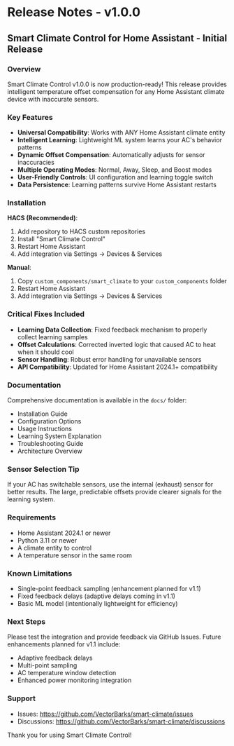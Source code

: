 # Release Notes - v1.0.0

## Smart Climate Control for Home Assistant - Initial Release

### Overview

Smart Climate Control v1.0.0 is now production-ready! This release provides intelligent temperature offset compensation for any Home Assistant climate device with inaccurate sensors.

### Key Features

- **Universal Compatibility**: Works with ANY Home Assistant climate entity
- **Intelligent Learning**: Lightweight ML system learns your AC's behavior patterns
- **Dynamic Offset Compensation**: Automatically adjusts for sensor inaccuracies
- **Multiple Operating Modes**: Normal, Away, Sleep, and Boost modes
- **User-Friendly Controls**: UI configuration and learning toggle switch
- **Data Persistence**: Learning patterns survive Home Assistant restarts

### Installation

**HACS (Recommended)**:
1. Add repository to HACS custom repositories
2. Install "Smart Climate Control"
3. Restart Home Assistant
4. Add integration via Settings → Devices & Services

**Manual**:
1. Copy `custom_components/smart_climate` to your `custom_components` folder
2. Restart Home Assistant
3. Add integration via Settings → Devices & Services

### Critical Fixes Included

- **Learning Data Collection**: Fixed feedback mechanism to properly collect learning samples
- **Offset Calculations**: Corrected inverted logic that caused AC to heat when it should cool
- **Sensor Handling**: Robust error handling for unavailable sensors
- **API Compatibility**: Updated for Home Assistant 2024.1+ compatibility

### Documentation

Comprehensive documentation is available in the `docs/` folder:
- Installation Guide
- Configuration Options
- Usage Instructions
- Learning System Explanation
- Troubleshooting Guide
- Architecture Overview

### Sensor Selection Tip

If your AC has switchable sensors, use the internal (exhaust) sensor for better results. The large, predictable offsets provide clearer signals for the learning system.

### Requirements

- Home Assistant 2024.1 or newer
- Python 3.11 or newer
- A climate entity to control
- A temperature sensor in the same room

### Known Limitations

- Single-point feedback sampling (enhancement planned for v1.1)
- Fixed feedback delays (adaptive delays coming in v1.1)
- Basic ML model (intentionally lightweight for efficiency)

### Next Steps

Please test the integration and provide feedback via GitHub Issues. Future enhancements planned for v1.1 include:
- Adaptive feedback delays
- Multi-point sampling
- AC temperature window detection
- Enhanced power monitoring integration

### Support

- Issues: https://github.com/VectorBarks/smart-climate/issues
- Discussions: https://github.com/VectorBarks/smart-climate/discussions

Thank you for using Smart Climate Control!